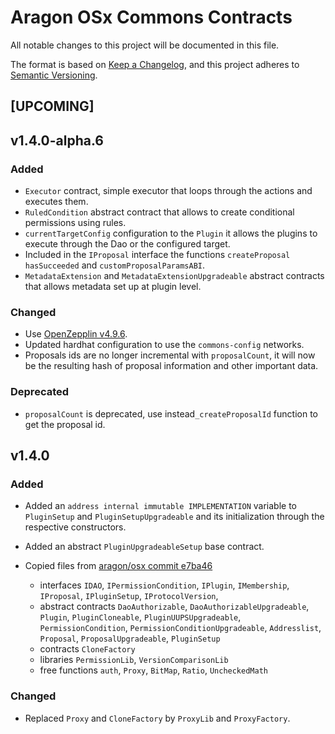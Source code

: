 # Aragon OSx Commons Contracts

All notable changes to this project will be documented in this file.

The format is based on [Keep a Changelog](https://keepachangelog.com/en/1.0.0/),
and this project adheres to [Semantic Versioning](https://semver.org/spec/v2.0.0.html).

## [UPCOMING]

## v1.4.0-alpha.6

### Added

- `Executor` contract, simple executor that loops through the actions and executes them.
- `RuledCondition` abstract contract that allows to create conditional permissions using rules.
- `currentTargetConfig` configuration to the `Plugin` it allows the plugins to execute through the Dao or the configured target.
- Included in the `IProposal` interface the functions `createProposal` `hasSucceeded` and `customProposalParamsABI`.
- `MetadataExtension` and `MetadataExtensionUpgradeable` abstract contracts that allows metadata set up at plugin level.

### Changed

- Use [OpenZepplin v4.9.6](https://github.com/OpenZeppelin/openzeppelin-contracts/releases/tag/v4.9.6).
- Updated hardhat configuration to use the `commons-config` networks.
- Proposals ids are no longer incremental with `proposalCount`, it will now be the resulting hash of proposal information and other important data.

### Deprecated

- `proposalCount` is deprecated, use instead`_createProposalId` function to get the proposal id.

## v1.4.0

### Added

- Added an `address internal immutable IMPLEMENTATION` variable to `PluginSetup` and `PluginSetupUpgradeable` and its initialization through the respective constructors.

- Added an abstract `PluginUpgradeableSetup` base contract.

- Copied files from [aragon/osx commit e7ba46](https://github.com/aragon/osx/tree/e7ba46026db96931d3e4a585e8f30c585906e1fc)

  - interfaces `IDAO`, `IPermissionCondition`, `IPlugin`, `IMembership`, `IProposal`, `IPluginSetup`, `IProtocolVersion`,
  - abstract contracts `DaoAuthorizable`, `DaoAuthorizableUpgradeable`, `Plugin`, `PluginCloneable`, `PluginUUPSUpgradeable`, `PermissionCondition`, `PermissionConditionUpgradeable`, `Addresslist`, `Proposal`, `ProposalUpgradeable`, `PluginSetup`
  - contracts `CloneFactory`
  - libraries `PermissionLib`, `VersionComparisonLib`
  - free functions `auth`, `Proxy`, `BitMap`, `Ratio`, `UncheckedMath`

### Changed

- Replaced `Proxy` and `CloneFactory` by `ProxyLib` and `ProxyFactory`.
